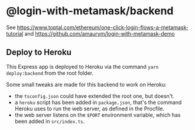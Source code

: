 # @login-with-metamask/backend

See https://www.toptal.com/ethereum/one-click-login-flows-a-metamask-tutorial
and https://github.com/amaurym/login-with-metamask-demo

## Deploy to Heroku

This Express app is deployed to Heroku via the command `yarn deploy:backend` from the root folder.

Some small tweaks are made for this backend to work on Heroku:
- the `tsconfig.json` could have extended the root one, but doesn't.
- a `heroku` script has been added in `package.json`, that's the command Heroku uses to run the web server, as defined in the Procfile.
- the web server listens on the `$PORT` environment variable, which has been added in `src/index.ts`.
